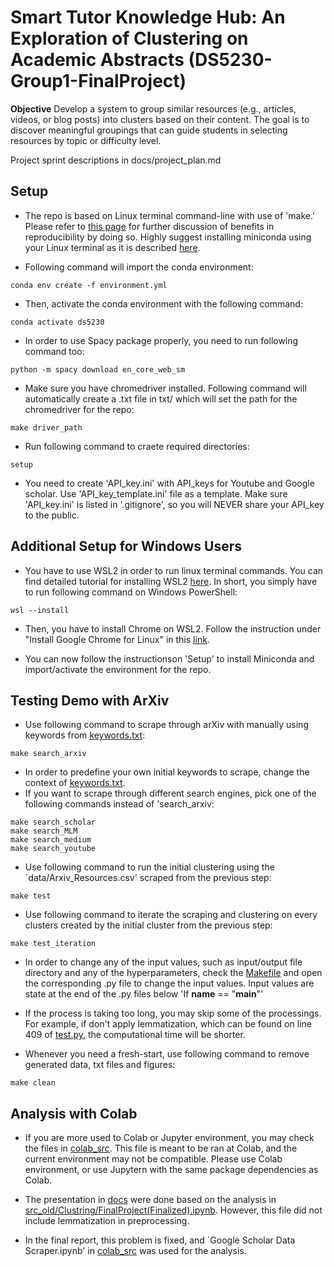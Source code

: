 # Smart Tutor Knowledge Hub: An Exploration of Clustering on Academic Abstracts (DS5230-Group1-FinalProject)

**Objective**
Develop a system to group similar resources (e.g., articles, videos, or blog posts) into clusters
based on their content. The goal is to discover meaningful groupings that can guide students in
selecting resources by topic or difficulty level.

Project sprint descriptions in docs/project_plan.md

## Setup
- The repo is based on Linux terminal command-line with use of 'make.' Please refer to [this page](https://github.com/ds5110/git-intro/blob/main/setup.md) for further discussion of benefits in reproducibility by doing so. Highly suggest installing miniconda using your Linux terminal as it is described [here](https://www.anaconda.com/docs/getting-started/miniconda/install).


- Following command will import the conda environment:
```
conda env create -f environment.yml
```

- Then, activate the conda environment with the following command:
```
conda activate ds5230
```

- In order to use Spacy package properly, you need to run following command too:
```
python -m spacy download en_core_web_sm
```

- Make sure you have chromedriver installed. Following command will automatically create a .txt file in txt/ which will set the path for the chromedriver for the repo:
```
make driver_path
```

- Run following command to craete required directories:
```
setup
```

- You need to create 'API_key.ini' with API_keys for Youtube and Google scholar. Use 'API_key_template.ini' file as a template. Make sure 'API_key.ini' is listed in '.gitignore', so you will NEVER share your API_key to the public.


## Additional Setup for Windows Users
- You have to use WSL2 in order to run linux terminal commands. You can find detailed tutorial for installing WSL2 [here](https://learn.microsoft.com/en-us/windows/wsl/install). In short, you simply have to run following command on Windows PowerShell:
```
wsl --install
```

- Then, you have to install Chrome on WSL2. Follow the instruction under "Install Google Chrome for Linux" in this [link](https://learn.microsoft.com/en-us/windows/wsl/tutorials/gui-apps).

- You can now follow the instructionson 'Setup' to install Miniconda and import/activate the environment for the repo.


## Testing Demo with ArXiv

- Use following command to scrape through arXiv with manually using keywords from [keywords.txt](txt/keywords.txt):
```
make search_arxiv
```
- In order to predefine your own initial keywords to scrape, change the context of [keywords.txt](txt/keywords.txt). 
- If you want to scrape through different search engines, pick one of the following commands instead of 'search_arxiv:
```
make search_scholar
make search_MLM
make search_medium
make search_youtube
```

- Use following command to run the initial clustering using the `data/Arxiv_Resources.csv' scraped from the previous step:
```
make test
```

- Use following command to iterate the scraping and clustering on every clusters created by the initial cluster from the previous step:
```
make test_iteration
```

- In order to change any of the input values, such as input/output file directory and any of the hyperparameters, check the [Makefile](Makefile) and open the corresponding .py file to change the input values. Input values are state at the end of the .py files below 'If __name__ == "__main__"'

- If the process is taking too long, you may skip some of the processings. For example, if don't apply lemmatization, which can be found on line 409 of [test.py](src/test.py), the computational time will be shorter.

- Whenever you need a fresh-start, use following command to remove generated data, txt files and figures:
```
make clean
```

## Analysis with Colab
- If you are more used to Colab or Jupyter environment, you may check the files in [colab_src](colab_src/). This file is meant to be ran at Colab, and the current environment may not be compatible. Please use Colab environment, or use Jupytern with the same package dependencies as Colab.

- The presentation in [docs](docs/) were done based on the analysis in [src_old/Clustring/FinalProject(Finalized).ipynb](src_old/Clustring/FinalProject(Finalized).ipynb). However, this file did not include lemmatization in preprocessing.

- In the final report, this problem is fixed, and `Google Scholar Data Scraper.ipynb' in [colab_src](colab_src/) was used for the analysis.